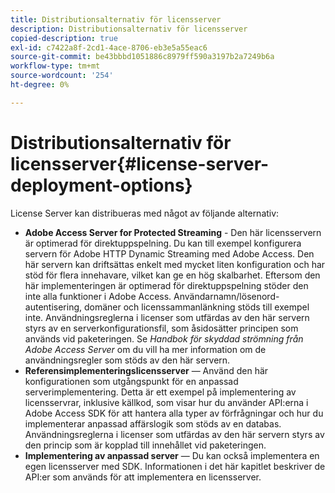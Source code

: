 ```yaml
---
title: Distributionsalternativ för licensserver
description: Distributionsalternativ för licensserver
copied-description: true
exl-id: c7422a8f-2cd1-4ace-8706-eb3e5a55eac6
source-git-commit: be43bbbd1051886c8979ff590a3197b2a7249b6a
workflow-type: tm+mt
source-wordcount: '254'
ht-degree: 0%

---
```


# Distributionsalternativ för licensserver{#license-server-deployment-options}

License Server kan distribueras med något av följande alternativ:

* **Adobe Access Server for Protected Streaming** - Den här licensservern är optimerad för direktuppspelning. Du kan till exempel konfigurera servern för Adobe HTTP Dynamic Streaming med Adobe Access. Den här servern kan driftsättas enkelt med mycket liten konfiguration och har stöd för flera innehavare, vilket kan ge en hög skalbarhet. Eftersom den här implementeringen är optimerad för direktuppspelning stöder den inte alla funktioner i Adobe Access. Användarnamn/lösenord-autentisering, domäner och licenssammanlänkning stöds till exempel inte. Användningsreglerna i licenser som utfärdas av den här servern styrs av en serverkonfigurationsfil, som åsidosätter principen som används vid paketeringen. Se *Handbok för skyddad strömning från Adobe Access Server* om du vill ha mer information om de användningsregler som stöds av den här servern.
* **Referensimplementeringslicensserver** — Använd den här konfigurationen som utgångspunkt för en anpassad serverimplementering. Detta är ett exempel på implementering av licensservrar, inklusive källkod, som visar hur du använder API:erna i Adobe Access SDK för att hantera alla typer av förfrågningar och hur du implementerar anpassad affärslogik som stöds av en databas. Användningsreglerna i licenser som utfärdas av den här servern styrs av den princip som är kopplad till innehållet vid paketeringen.
* **Implementering av anpassad server** — Du kan också implementera en egen licensserver med SDK. Informationen i det här kapitlet beskriver de API:er som används för att implementera en licensserver.
